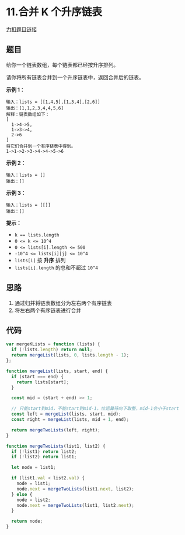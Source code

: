 # 11.合并 K 个升序链表

[力扣题目链接](https://leetcode.cn/problems/merge-k-sorted-lists/)

## 题目

给你一个链表数组，每个链表都已经按升序排列。

请你将所有链表合并到一个升序链表中，返回合并后的链表。

 

**示例 1：**

```
输入：lists = [[1,4,5],[1,3,4],[2,6]]
输出：[1,1,2,3,4,4,5,6]
解释：链表数组如下：
[
  1->4->5,
  1->3->4,
  2->6
]
将它们合并到一个有序链表中得到。
1->1->2->3->4->4->5->6
```

**示例 2：**

```
输入：lists = []
输出：[]
```

**示例 3：**

```
输入：lists = [[]]
输出：[]
```

 

**提示：**

- `k == lists.length`
- `0 <= k <= 10^4`
- `0 <= lists[i].length <= 500`
- `-10^4 <= lists[i][j] <= 10^4`
- `lists[i]` 按 **升序** 排列
- `lists[i].length` 的总和不超过 `10^4`

## 思路

1. 通过归并将链表数组分为左右两个有序链表
2. 将左右两个有序链表进行合并

## 代码



~~~js
var mergeKLists = function (lists) {
  if (!lists.length) return null;
  return mergeList(lists, 0, lists.length - 1);
};

function mergeList(lists, start, end) {
  if (start === end) {
    return lists[start];
  }

  const mid = (start + end) >> 1;

  // 只能start到mid，不能start到mid-1，位运算符向下取整，mid-1会小于start
  const left = mergeList(lists, start, mid);
  const right = mergeList(lists, mid + 1, end);

  return mergeTwoLists(left, right);
}

function mergeTwoLists(list1, list2) {
  if (!list1) return list2;
  if (!list2) return list1;

  let node = list1;

  if (list1.val < list2.val) {
    node = list1;
    node.next = mergeTwoLists(list1.next, list2);
  } else {
    node = list2;
    node.next = mergeTwoLists(list1, list2.next);
  }

  return node;
}
~~~


